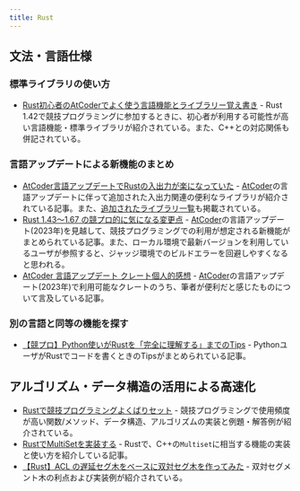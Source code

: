 ```yaml
---
title: Rust
---
```


## 文法・言語仕様

### 標準ライブラリの使い方

- [Rust初心者のAtCoderでよく使う言語機能とライブラリー覚え書き](https://qiita.com/hossie/items/e170eb80f48cdb4f6b51) - Rust 1.42で競技プログラミングに参加するときに、初心者が利用する可能性が高い言語機能・標準ライブラリが紹介されている。また、C++との対応関係も併記されている。

### 言語アップデートによる新機能のまとめ

- [AtCoder言語アップデートでRustの入出力が楽になっていた](https://qiita.com/koji-cw/items/0cce3b075faffe5e50ed) - [AtCoder](https://atcoder.jp/)の言語アップデートに伴って追加された入出力関連の便利なライブラリが紹介されている記事。また、[追加されたライブラリ一覧](https://github.com/rust-lang-ja/atcoder-rust-base/blob/ja-all-enabled/Cargo.toml)も掲載されている。
- [Rust 1.43～1.67 の競プロ的に気になる変更点](https://qiita.com/hossie/items/6dc0c736d8868ea6905d) - [AtCoder](https://atcoder.jp/)の言語アップデート(2023年)を見越して、競技プログラミングでの利用が想定される新機能がまとめられている記事。また、ローカル環境で最新バージョンを利用しているユーザが参照すると、ジャッジ環境でのビルドエラーを回避しやすくなると思われる。
- [AtCoder 言語アップデート クレート個人的感想](https://zeronosu77108.hatenablog.com/entry/2023/08/20/125325) - [AtCoder](https://atcoder.jp/)の言語アップデート(2023年)で利用可能なクレートのうち、筆者が便利だと感じたものについて言及している記事。

### 別の言語と同等の機能を探す

- [【競プロ】Python使いがRustを「完全に理解する」までのTips](https://qiita.com/toast-uz/items/0c2a1a30cf2c79d76a3f) - PythonユーザがRustでコードを書くときのTipsがまとめられている記事。

## アルゴリズム・データ構造の活用による高速化

- [Rustで競技プログラミングよくばりセット](https://qiita.com/SakiKuroe/items/152a3c117a68d95faa0b) - 競技プログラミングで使用頻度が高い関数/メソッド、データ構造、アルゴリズムの実装と例題・解答例が紹介されている。
- [RustでMultiSetを実装する](https://zenn.dev/silva/articles/3af7df176849c2) - Rustで、C++の`Multiset`に相当する機能の実装と使い方を紹介している記事。
- [【Rust】ACL の遅延セグ木をベースに双対セグ木を作ってみた](https://paruma184.hatenablog.com/entry/2024/05/06/010239) - 双対セグメント木の利点および実装例が紹介されている。
